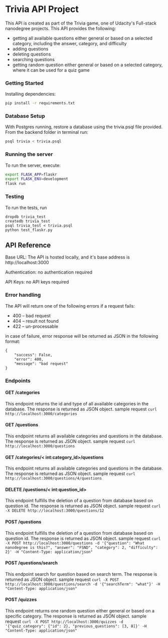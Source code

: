 # Trivia API Project
This API is created as part of the Trivia game, one of Udacity's Full-stack nanodegree projects.
This API provides the following:
- getting all available questions either general or based on a selected category, including the answer, category, and difficulty
- adding questions
- deleting questions
- searching questions
- getting random question either general or based on a selected category, where it can be used for a quiz game
### Getting Started
Installing dependencies:

```bash
pip install -r requirements.txt
```
### Database Setup
With Postgres running, restore a database using the trivia.psql file provided. From the backend folder in terminal run:
```bash
psql trivia < trivia.psql
```

### Running the server

To run the server, execute:

```bash
export FLASK_APP=flaskr
export FLASK_ENV=development
flask run
```
### Testing
To run the tests, run
```
dropdb trivia_test
createdb trivia_test
psql trivia_test < trivia.psql
python test_flaskr.py
```

## API Reference
Base URL: The API is hosted locally, and it's base address is http://localhost:3000

Authentication: no authentication required

API Keys: no API keys required 

### Error handling
The API will return one of the following errors if a request fails:

- 400 – bad request
- 404 – result not found
- 422 – un-processable

in case of failure, error response will be returned as JSON in the following format:
```
{
    "success": False,
    "error": 400,
    "message": "bad request"
}
```
### Endpoints
#### GET /categories
This endpoint returns the id and type of all available categories in the database.
The response is returned as JSON object.
sample request ```curl http://localhost:3000/categories```

#### GET /questions
This endpoint returns all available categories and questions in the database.
The response is returned as JSON object.
sample request ```curl http://localhost:3000/questions```

#### GET /categories/< int:category_id>/questions
This endpoint returns all available categories and questions in the database.
The response is returned as JSON object.
sample request ```curl http://localhost:3000/questions/4/questions```

#### DELETE /questions/< int:question_id>
This endpoint fulfills the deletion of a question from database based on question id.
The response is returned as JSON object.
sample request ```curl -X DELETE http://localhost:3000/questions/12```

#### POST /questions
This endpoint fulfills the deletion of a question from database based on question id.
The response is returned as JSON object.
sample request ```curl -X POST http://localhost:3000/questions -d '{"question": "What nanodegree is this?", "answer": "FSND", "category": 2, "difficulty": 2}' -H "Content-Type: application/json"```

#### POST /questions/search
This endpoint search for question based on search term. 
The response is returned as JSON object.
sample request ```curl -X POST http://localhost:3000/questions/search -d '{"searchTerm": "what"}' -H "Content-Type: application/json"```

#### POST /quizzes
This endpoint returns one random question either general or based on a specific category.
The response is returned as JSON object.
sample request ```curl -X POST http://localhost:3000/quizzes -d '{"quiz_category": {"id": 2}, "previous_questions": [3, 8]}' -H "Content-Type: application/json"```
